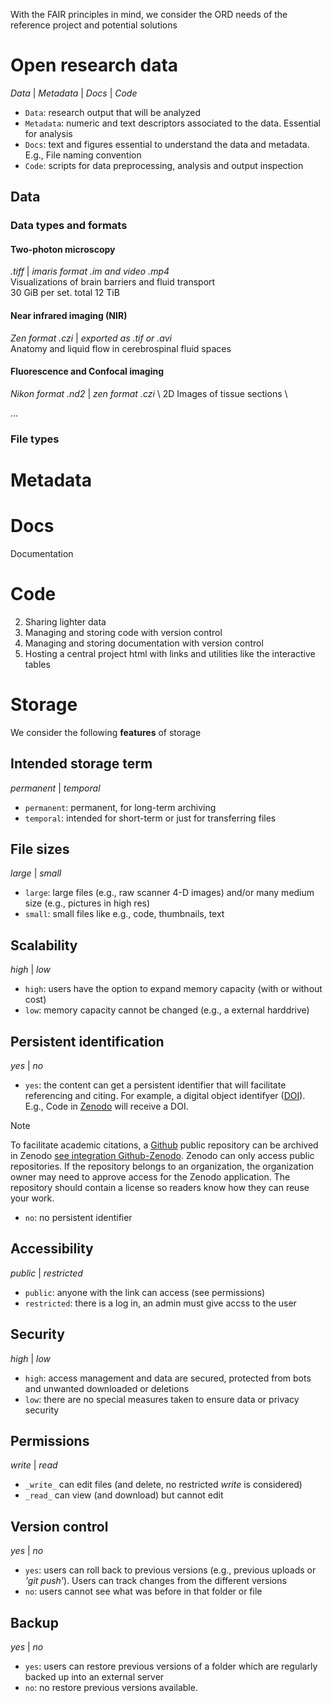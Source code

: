 With the FAIR principles in mind, we consider the ORD needs of the reference project and potential solutions

# Open research data
_Data_  | _Metadata_ | _Docs_ | _Code_
- `Data`: research output that will be analyzed
- `Metadata`: numeric and text descriptors associated to the data. Essential for analysis 
- `Docs`: text and figures essential to understand the data and metadata. E.g., File naming convention
- `Code`: scripts for data preprocessing, analysis and output inspection 

## Data 
### Data types and formats
#### Two-photon microscopy
_.tiff_ | _imaris format .im and video .mp4_ \
Visualizations of brain barriers and fluid transport \
30 GiB per set. total 12 TiB

#### Near infrared imaging (NIR) 
_Zen format .czi_ | _exported as .tif or .avi_ \
Anatomy and liquid flow in cerebrospinal fluid spaces  

#### Fluorescence and Confocal imaging 
_Nikon format .nd2_ | _zen format .czi_ \ 
2D Images of tissue sections \

 
...
### File types


# Metadata

# Docs 
Documentation 

# Code



2. Sharing lighter data
3. Managing and storing code with version control
4. Managing and storing documentation with version control
5. Hosting a central project html  with links and utilities like the interactive tables
   
# Storage
We consider the following **features** of storage 

## Intended storage term 
_permanent_ | _temporal_ 
- `permanent`: permanent, for long-term archiving 
- `temporal`: intended for short-term or just for transferring files
## File sizes
_large_ | _small_ 
- `large`: large files (e.g., raw scanner 4-D images) and/or many medium size (e.g., pictures in high res)
- `small`: small files like e.g., code, thumbnails, text
## Scalability 
_high_ | _low_ 
- `high`: users have the option to expand memory capacity (with or without cost)
- `low`: memory capacity cannot be changed (e.g., a external harddrive)
## Persistent identification
_yes_ | _no_ 
- `yes`: the content can get a persistent identifier that will facilitate referencing and citing. For example, a digital object identifyer ([DOI](https://www.doi.org/)). E.g., Code in [Zenodo](https://zenodo.org/) will receive a DOI.
>[!NOTE]
> To facilitate academic citations, a [Github](https://github.com/) public repository can be archived in Zenodo [see integration Github-Zenodo](https://docs.github.com/en/repositories/archiving-a-github-repository/referencing-and-citing-content). Zenodo can only access public repositories. If the repository belongs to an organization, the organization owner may need to approve access for the Zenodo application. The repository should contain a license so readers know how they can reuse your work.
- `no`: no persistent identifier  
## Accessibility
_public_ | _restricted_ 
- `public`: anyone with the link can access (see permissions)
- `restricted`: there is a log in, an admin must give accss to the user 
## Security
_high_ | _low_ 
- `high`: access management and data are secured, protected from bots and unwanted downloaded or deletions
- `low`: there are no special measures taken to ensure data or privacy security 
## Permissions
_write_ | _read_
- `_write_` can edit files (and delete, no restricted _write_ is considered)
-  `_read_` can view (and download) but cannot edit
## Version control
_yes_ | _no_ 
- `yes`:  users can roll back to previous versions (e.g., previous uploads or _'git push'_). Users can track changes from the different versions
- `no`: users cannot see what was before in that folder or file
## Backup
_yes_ | _no_ 
- `yes`:  users can restore previous versions of a folder which are regularly backed up into an external server
- `no`: no restore previous versions available. 
 
